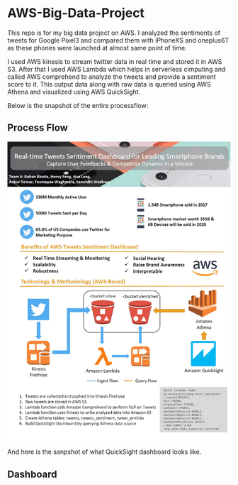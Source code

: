# AWS-Big-Data-Project
This repo is for my big data project on AWS. I analyzed the sentiments of tweets for Google Pixel3 and compared them with iPhoneXS and oneplus6T as these phones were launched at almost same point of time.

I used AWS kinesis to stream twitter data in real time and stored it in AWS S3. After that I used AWS Lambda which helps in serverless cimputing and called AWS comprehend to analyze the tweets and provide a sentiment score to it. This output data along with raw data is queried using AWS Athena and visualized using AWS QuickSight.

Below is the snapshot of the entire processflow:

## Process Flow

![Alt text](https://github.com/ankur287/AWS-Big-Data-Project/blob/master/Images/Process%20flow.JPG?raw=true "Optional Title")

And here is the sanpshot of what QuickSight dashboard looks like.

## Dashboard
